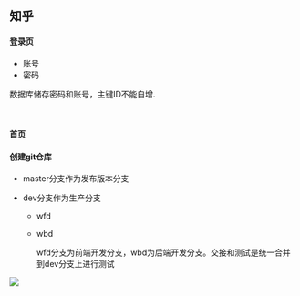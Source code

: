 ## 知乎

#### 登录页

- 账号
- 密码

数据库储存密码和账号，主键ID不能自增.

​	

#### 首页



#### 创建git仓库

- master分支作为发布版本分支

- dev分支作为生产分支

  - wfd

  - wbd

    wfd分支为前端开发分支，wbd为后端开发分支。交接和测试是统一合并到dev分支上进行测试

![](/home/kevin/Documents/MyNotes/Source/git分支管理图.png)

 